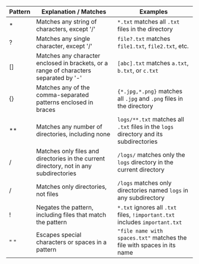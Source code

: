 

| Pattern | Explanation / Matches | Examples |
| ------- | --------------------- | -------- |
| *       | Matches any string of characters, except '/' | `*.txt` matches all `.txt` files in the directory |
| ?       | Matches any single character, except '/' | `file?.txt` matches `file1.txt`, `file2.txt`, etc. |
| []      | Matches any character enclosed in brackets, or a range of characters separated by '-' | `[abc].txt` matches `a.txt`, `b.txt`, or `c.txt` |
| {}      | Matches any of the comma-separated patterns enclosed in braces | `{*.jpg,*.png}` matches all `.jpg` and `.png` files in the directory |
| **      | Matches any number of directories, including none | `logs/**.txt` matches all `.txt` files in the `logs` directory and its subdirectories |
| /       | Matches only files and directories in the current directory, not in any subdirectories | `/logs/` matches only the `logs` directory in the current directory |
| /       | Matches only directories, not files | `/logs` matches only directories named `logs` in any subdirectory |
| !       | Negates the pattern, including files that match the pattern | `*.txt` ignores all `.txt` files, `!important.txt` includes `important.txt` |
| " "     | Escapes special characters or spaces in a pattern | `"file name with spaces.txt"` matches the file with spaces in its name |

